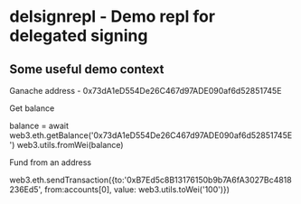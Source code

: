 # delsignrepl - Demo repl for delegated signing

## Some useful demo context

Ganache address -  0x73dA1eD554De26C467d97ADE090af6d52851745E

Get balance

balance = await web3.eth.getBalance('0x73dA1eD554De26C467d97ADE090af6d52851745E')
web3.utils.fromWei(balance)

Fund from an address

web3.eth.sendTransaction({to:'0xB7Ed5c8B13176150b9b7A6fA3027Bc4818236Ed5', from:accounts[0], value: web3.utils.toWei('100')})



